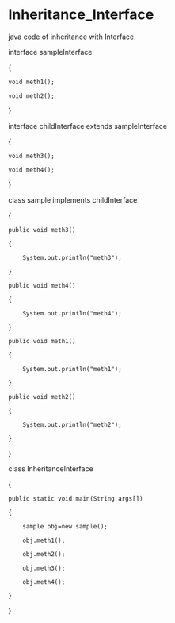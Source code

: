 # Inheritance_Interface
java code of inheritance with Interface.

interface sampleInterface

{

	void meth1();
  
	void meth2();
  
}

interface childInterface extends sampleInterface

{

	void meth3();
  
	void meth4();
  
}

class sample implements childInterface

{

	public void meth3()
  
	{
  
		System.out.println("meth3");
    
	}
  
	public void meth4()
  
	{
  
		System.out.println("meth4");
    
	}
  
	public void meth1()
  
	{
  
		System.out.println("meth1");
    
	}
  
	public void meth2()
  
	{
  
		System.out.println("meth2");
    
	}
  
}

class InheritanceInterface

{

	public static void main(String args[])
  
	{
  
		sample obj=new sample();
    
		obj.meth1();
    
		obj.meth2();
    
		obj.meth3();
    
		obj.meth4();
    
	}
  
}

